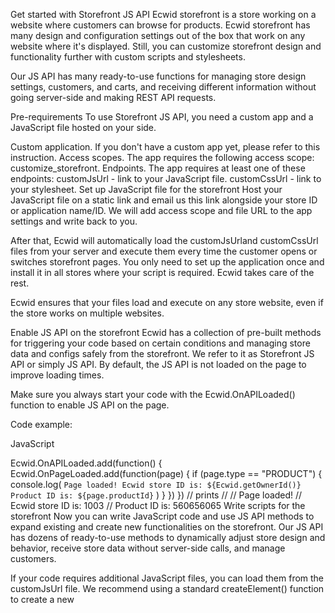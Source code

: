 Get started with Storefront JS API
Ecwid storefront is a store working on a website where customers can browse for products. Ecwid storefront has many design and configuration settings out of the box that work on any website where it's displayed. Still, you can customize storefront design and functionality further with custom scripts and stylesheets.

Our JS API has many ready-to-use functions for managing store design settings, customers, and carts, and receiving different information without going server-side and making REST API requests.

Pre-requirements
To use Storefront JS API, you need a custom app and a JavaScript file hosted on your side.

Custom application. If you don't have a custom app yet, please refer to this instruction.
Access scopes. The app requires the following access scope: customize_storefront.
Endpoints. The app requires at least one of these endpoints:
customJsUrl - link to your JavaScript file.
customCssUrl - link to your stylesheet.
Set up JavaScript file for the storefront
Host your JavaScript file on a static link and email us this link alongside your store ID or application name/ID. We will add access scope and file URL to the app settings and write back to you.

After that, Ecwid will automatically load the customJsUrland customCssUrl files from your server and execute them every time the customer opens or switches storefront pages. You only need to set up the application once and install it in all stores where your script is required. Ecwid takes care of the rest.

Ecwid ensures that your files load and execute on any store website, even if the store works on multiple websites.

Enable JS API on the storefront
Ecwid has a collection of pre-built methods for triggering your code based on certain conditions and managing store data and configs safely from the storefront. We refer to it as Storefront JS API or simply JS API. By default, the JS API is not loaded on the page to improve loading times.

Make sure you always start your code with the Ecwid.OnAPILoaded() function to enable JS API on the page.

Code example:

JavaScript

Ecwid.OnAPILoaded.add(function() {
	Ecwid.OnPageLoaded.add(function(page) {
    if (page.type == "PRODUCT") {
       console.log(
        `
       Page loaded!
       Ecwid store ID is: ${Ecwid.getOwnerId()}
       Product ID is: ${page.productId}
        `
       )
    }
	})
})
// prints
//
//      Page loaded!
//      Ecwid store ID is: 1003
//      Product ID is: 560656065
Write scripts for the storefront
Now you can write JavaScript code and use JS API methods to expand existing and create new functionalities on the storefront. Our JS API has dozens of ready-to-use methods to dynamically adjust store design and behavior, receive store data without server-side calls, and manage customers.

If your code requires additional JavaScript files, you can load them from the customJsUrl file. We recommend using a standard createElement() function to create a new <script> element on the page. This code doesn't rely on JS API and therefore could be called before Ecwid.OnAPILoaded() function.

Code example:

JavaScript

var s = document.createElement("script");
s.type = "text/javascript";
s.src = "https://example.com/example.js";
document.head.appendChild(s);
Learn more about available JS API methods in the pages below and build unique UI/UX with Ecwid!

Updated 5 months ago

Methods for storefront management
Storefront JS API has methods for receiving and managing different storefront details. For example, you can:

Receive and manage store settings and design configuration
Receive information about store pages and redirect users to different pages
Manage Ecwid widgets on custom websites and load them dynamically
Enable JS API on the storefront
The methods listed below require JS API to be loaded on the page. Read more on how to enable JS API.

Ecwid.getOwnerId()
This method responds with Ecwid store ID.

Code example:

JavaScript

var storeId = Ecwid.getOwnerId()
console.log(storeId);

// prints
// 1003
Ecwid.getStorefrontLang()
This method responds with the current storefront language.

Code example:

JavaScript

var lang = Ecwid.getStorefrontLang();
console.log(lang);

//prints
// "en"
Ecwid.getAppPublicToken()
This method accepts app client_id as an argument and responds with a public access token for the app. Such token is safe to use on the storefront, it won't reveal any private store data.

Code example:

JavaScript

var publicToken = Ecwid.getAppPublicToken('my-cool-app');
console.log(publicToken);

// prints
// public_qKDUqKkNXzcj9DejkMUqEkYLq2E6BXM9
Ecwid.getAppPublicConfig()
This method accepts app client_id as an argument and responds with a public config for the app. Read more about setting up a public config for applications.

Code example:

Get app public config code example

var publicConfig = Ecwid.getAppPublicConfig("client_id");
console.log(publicConfig);

// prints
// {"key": "public","value": "{'color':'red','text':'Email button','border-radius':'3px'}"}
Ecwid.getInitializedWidgets()
This method responds with a list of currently enabled widgets.

Code example:

JavaScript

var widgets = Ecwid.getInitializedWidgets();
console.log(widgets);

// prints 
// ["Minicart", "SearchPanel", "ProductBrowser"]
Full list of widgets:

Minicart - Minicart widget
SearchPanel - Search widget
ProductBrowser - Main storefront widget, contains full Ecwid store
Categories - Horizontal categories menu widget
Product - Widget with an embedded product page
Ecwid.isStorefrontV3()
This method is mostly for public applications developed before 2024. Use it to define if you should adapt your application for an old storefront design in this store.

Code example:

JavaScript

var v3Migration = Ecwid.isStorefrontV3();
console.log(v3Migration);

// prints if enabled
// true
Ecwid.formatCurrency()
This method is used to check a currency format on the storefront. It accepts a numeric price value as an argument and responds with a price format with a currency symbol according to the store settings.

Code example:

JavaScript

var currencyFormat = Ecwid.formatCurrency(12.99);
console.log(currencyFormat);

// prints
// "$12.99"
Ecwid.setStorefrontBaseUrl()
This method allows redirecting storefront widgets loaded on the current page to another page on the website. The most common use case is when you have several Ecwid widgets on different pages of your custom website and want them all to work with the same cart and checkout on one of the pages.

Example:

example.com/store - main store page

example.com/sale - page with products currently on sale

example.com/gift-cards - page with a gift card product widget

In this case, you can make all three pages to work through the checkout on the /store by executing the following line of code on pages example.com/sale and example.com/gift-cards:

JavaScript

Ecwid.setStorefrontBaseUrl('example.com/store');
Ecwid.openPage()
This method allows opening a specific page on the storefront. It accepts page slug and some additional parameters in its arguments.

Code example:

Ecwid.openPage('product')

Pages list:

'cart' - Checkout step 1. Customers enter their email and apply discount coupons.
'checkout/address' - Checkout step 2. Customers enter their address.
'checkout/shipping' - Checkout step 3. Customers choose shipping/pickup method.
'checkout/payment' - Checkout step 4. Customers choose a payment method and go to the payment page.
'checkout/order-confirmation'- "Thank you for purchase" page customers see after placing an order.
'account' - Customer's account page.
'account/address-book'- Customer's account page (saved shipping addresses).
'account/favorites'- Customer's account page (products added to favorites).
'pages/about' - Legal page (about the store).
'pages/shipping-payment' - Legal page (shipping/payment policies).
'pages/returns' - Legal page (return policy).
'pages/terms' - Legal page (Terms of use).
'pages/privacy-policy' - Legal page (Cookie/Privacy policies).
Open page with parameters
Parameters allow you to open a specific page, for example, product variation or a search with a pre-defined price range. Pass parameters as a second argument in the function.

product
For product pages, additional parameters include: 'id', 'variation', and 'options':

'id'- Product ID. This is a required parameter for opening product pages.
name - Product name as it would look in the URL: lowercase, spaces replaced with dashes. For example, "Pizza 33cm" product name would transform into pizza-33cm.
slug_value - Custom page slug for the product. Use it instead of the name parameter if a product has a custom slug.
'variation' - Accepts Product variation ID as a value to open a specific product variation.
'options' - Accepts an array of product option choices (dropdown and radio button option types). Option choices are assigned to product options depending on the option index (starts at 1). For example, 'options': [3,1] selects the third value for the first option, and the first value for the second option.
If you pass both id and name or id and slug_value parameters, Ecwid JS API will create a product URL and open it without making additional backend requests to confirm the category exists. The choice between the name or slug_value parameters depends on whether a product has a custom slug.

Code examples:

JavaScript

Ecwid.openPage('product', {'id': 72585497, 'slug_value': 'best-toys'});

Ecwid.openPage('product', {'id': 45523512, 'name': 'Pizza Roll'});

Ecwid.openPage('product', {'id': 72585497, 'variation': 16351010});

Ecwid.openPage('product', {'id': 72585497, 'options': [2,2]});
There is an alternative way to open a page with pre-selected options or a variation without JS API. You can add option choices or the variation ID (?options=1,2,3 or ?variation=123456) as a query parameter to product page URLs and open it. URL examples:
https://example.com/store/example-product?variation=163510
https://example.com/store/example-product?options=4,3

category
For category pages, additional parameters include: 'id' and 'page':

'id' - Category ID. If not specified, Ecwid will ignore any other params and open the root category page ('id': 0).
name - Category name as it would look in the URL: lowercase, spaces replaced with dashes. For example, "Rental Spaces" category name would transform into rental-spaces.
slug_value - Custom page slug for the category. Use it instead of the name parameter if a category has a custom slug.
'page' - Page number for categories where products don't fit on one page. If you pass a value bigger than the number of pages in the category, Ecwid will open the last page.
If you pass both id and name or id and slug_value parameters, Ecwid JS API will create a category URL and open it without making additional backend requests to confirm the category exists. The choice between the name or slug_value parameters depends on whether a category has a custom slug.

Code example:

JavaScript

Ecwid.openPage('category', {'id': 20671017, slug_value: 'rental', 'page': 2});
search
For the search page, Ecwid has several additional parameters passed inside the 'search' argument:

'keyword': Search string for product title, description, and SKU.
'inventory': Supports only one value: if instock, only products "In stock" are returned.
'onsale': Supports only one value: if onsale, only products with "Compare to" prices are returned.
'priceFrom': Minimum product price for search, for example, 500.00.
'priceTo': Maximum product price for search, for example, 899.99.
'offset': Offset from the beginning of the returned items list. Default is 0.
'categories': Category IDs for search, for example: 0,123456,8236623
'includeProductsFromSubcategories': Supports two values: if true, the search includes products from subcategories of selected categories, false otherwise. Default is true.
'attribute_[name]=[values]': Search by product attributes. Accepts several values separated by a comma. To search for an exact match to attribute value, enclose it in quotation marks.
'option_[name]=[values]': Search by product options. Accepts several values separated by a comma. To search for an exact match to option value, enclose it in quotation marks.
'createdFrom': Product creation datetime (lower bound) matching REST API date format, for example, createdFrom=2020-01-30 10:00:00 +0000.
'createdTo': Product creation datetime (upper bound) matching REST API date format, for example, createdFrom=2020-01-30 10:00:00 +0000.
Code examples:

JavaScript

Ecwid.openPage('search', {'keyword': 'surfboard', 'page': 2});

Ecwid.openPage('search', {'priceTo': '50'});

Ecwid.openPage(
    'search', 
    {
      'keyword': 'shoes', 
      'attribute_Brand': 'Nike',
      'inventory': 'instock',
      'offset': 50
    }
  );
account
For the account sign in page, there is only one additional parameter:

'returnurl' - Optional parameter for redirecting users to a specific URL after successful login.
Code example:

JavaScript

Ecwid.openPage('account', {'returnurl': 'https://www.ecwid.com/demo/Surfboards-c20671017'});
account/subscription
For the account subscriptions page, there is only one additional parameter:

'id' - Subscription ID used to redirect customers to a specific subscription page. Required parameter.
Code example:

JavaScript

Ecwid.openPage('account/subscription', {'id': 1006502});
Ecwid.showProductFilters()
This method is used to open the side menu with product filters on category pages.

Code example:

JavaScript

Ecwid.showProductFilters();
Methods for Instant Site home page
Instant Site home page is designed to load as fast as possible. As a result, it doesn't have the product browser and works with a limited number of JS API methods.

The collection of methods for home page includes two automatic event triggers and 3 data-receiving methods.

Read more about event triggers for Instant Site home page.

window.instantsite.getSiteId() 
This method responds with Ecwid store ID.

Code example:

JavaScript

window.instantsite.getSiteId()
window.instantsite.getAppPublicConfig("client_id")
This method accepts app client_id as an argument and responds with a public config for the app. Read more about setting up a public config for applications.

Code example:

JavaScript

var publicConfig = window.instantsite.getAppPublicConfig("client_id");
console.log(publicConfig);

// prints
// {"key": "public","value": "{'color':'red','text':'Email button','border-radius':'3px'}"}
window.instantsite.getAppPublicToken("client_id") 
This method accepts app client_id as an argument and responds with a public access token for the app. Such token is safe to use on the storefront, it won't reveal any private store data.

Code example:

JavaScript

var publicToken = Ecwid.getAppPublicToken('my-cool-app');
console.log(publicToken);

// prints
// public_qKDUqKkNXzcj9DejkMUqEkYLq2E6BXM9

Automatic event triggers
Storefront JS API can help you with developing storefront customizations. One of the most useful and often required tools is automatic triggers. Automatic triggers work like event handlers, calling the code inside when a specific event happens on the storefront. With event triggers, you don't have to write manually and test code for tracking events like page DOM load, customer login, customer cart change, etc.

The methods listed below require JS API to be loaded on the page. Read more on how to enable JS API.

Ecwid.OnAPILoaded()
This function triggers your code inside when Storefront JS API fully loads on the storefront page. It also ensures that the JS API is loaded before your code relying on it starts working. We recommend calling all JavaScript code related to the Ecwid storefront from inside this method.

Code example:

JavaScript

Ecwid.OnAPILoaded.add(function() {
    console.log("Ecwid storefront JS API has loaded");
});
Use case for other triggers and methods:

JavaScript

Ecwid.OnAPILoaded.add(function() {
    console.log("JS API is loaded");
    console.log("Ecwid store ID: "+Ecwid.getOwnerId());
    
    Ecwid.OnPageLoaded.add(function(page) {
        console.log("Page DOM is loaded");
        console.log("Page type is: "+page.type)
    });
});

// prints
// 
// JS API is loaded
// Ecwid store ID: 15695068
// Page DOM is loaded
// Page type is: SITE
When this method triggers, the website DOM is not yet loaded, so use it to load scripts that don't rely on specific page content.

Ecwid.OnPageLoad
This event runs when the page DOM is loaded. Please note that it doesn't wait for the Ecwid product browser to fully load.

Code example:

JavaScript

Ecwid.OnPageLoad.add(function() {
    console.log("Page DOM has just loaded");
});
Ecwid.OnPageLoaded
This method is different from the OnPageLoad. It runs when the page DOM with the Ecwid product browser is loaded and is ready for customization.

It contains a callback function with page argument containing information about a loaded page.

Code examples:

JavaScript
JavaScript

Ecwid.OnPageLoaded.add(function(page){
  console.log(JSON.stringify(page));
});

// prints
// 
// {
//   "type":"PRODUCT",
//   "categoryId":0,
//   "hasPrevious":false,
//   "mainCategoryId":0,
//   "name":"Desk Black 101x50x76.5 cm Engineered Wood",
//   "nameTranslated":{
//     "cs":"",
//     "en":"Desk Black 101x50x76.5 cm Engineered Wood"
//   },
//   "productId":561386461
// }
page callback fields
Name	Type	Description
type	string	Page type. Available values:
SIGN_IN - Sign in page for customers.
ACCOUNT_SETTINGS - Main customer account page.
ORDERS - Page where customers can see their order history.
ACCOUNT_SUBSCRIPTION - Page where customers can see their subscription products.
ADDRESS_BOOK - Page where customers can see their saved addresses page.
FAVORITES - Page where customers can see products added to favorites.
RESET_PASSWORD - Page where customers can reset their account password.
CATEGORY - Any category page.
PRODUCT - Any product page.
SEARCH - Products search page.
CART - Cart page, first page of the checkout.
CHECKOUT_ADDRESS - Checkout page where customers enter their address for delivery.
CHECKOUT_DELIVERY - Checkout page where customers choose shipping/pickup option.
CHECKOUT_ADDRESS_BOOK - Checkout page where customers select one of the saved addresses.
CHECKOUT_PAYMENT_DETAILS - Checkout page where customers select payment option
ORDER_CONFIRMATION - Checkout page customers see after placing an order. Sometimes referred to as the "Thank you for order" page.
ORDER_FAILURE - Page customers see in case of failed payment.
DOWNLOAD_ERROR - Page customers see in case of failed file download (for digital products only).
name	string	Name of the opened category or product. Available for CATEGORY and PRODUCT page types.
nameTranslated	array	Translated name of the currently opened product. Available for PRODUCT page type.
keywords	string	Keywords for searching orders on the customer account page or products on the product search page. Available for CATEGORY, and SEARCH page types.
offset		Offset for the current list of orders or products on the page starting from 0. Available for SEARCH, and CATEGORY page types.
categoryId	integer	Category ID. If categoryId == 0, it's a root category. Available for CATEGORY page type.
mainCategoryId	integer	Default category ID for the product. Available for PRODUCT page type.
sort	string,	Sorting tye. Available values:
normal - Default product sorting from store settings.
relevance - Most relevant to search criteria products first.
addedTimeDesc - New products first.
priceAsc - Sort products by price (from low to high).
priceDesc - Sort products by price (from high to low).
nameAsc - Sort products by name (from A to Z).
nameDesc - Sort products by price (from Z to ).

Available for SEARCH and CATEGORY page types.
orderId	integer	ID of a placed order. Available for ORDER_CONFIRMATION page type.
orderNumber	integer	Outdated field, use orderId instead. Internal ID of a placed order (still can be used in REST API requests). Available for ORDER_CONFIRMATION page type.
vendorOrderNumber	string	Outdated field, use orderId instead. Internal ID of a placed order (still can be used in REST API requests). Available for ORDER_CONFIRMATION page type.
errorType	string	Type of error when digital product download has failed. Available values:
expired - Download link expired.
invalid - Download link is incorrect
limit - Number of maximum allowed downloads for the link has been reached.

Available for DOWNLOAD_ERROR page type.
key	integer	Internal product file ID. Available for DOWNLOAD_ERROR page type.
productId	integer	Product ID. Available for PRODUCT page type.
variationId	number	Product variation ID. Available for PRODUCT page type.
filterParams	array{FilterParameters}	Filter parameters used in a product search. Available for SEARCH and CATEGORY page types.
FilterParameters
Name	Type	Description
attributes	array	Selected attributes for product search.
options	array	Selected options for product search.
categories	array	Selected category IDs for product search.
includeProductsFromSubcategories	boolean	Defines if the search includes products from subcategories of selected categories. Available values:
true - Search includes subcategories.
false - Search doesn't include subcategories.
keyword	string	Keyword used for product search.
inventory	string	Defines if the search includes only products "in stock" (with stock more than 0). Available values:
instock - Search includes only "in stock" products.
"" - Search also includes "out of stock" products.
hasPrevious	boolean	Tells if a customer visited other store pages before this one. Available values:
true - This is not an entry page.
false This is an entry page for the customer.
Ecwid.OnSetProfile
This method allows tracking when customers log in and out on the storefront. It contains a callback function with customer argument when a customer logs in, and null if a customer has logged out.

Code example:

JavaScript

Ecwid.OnSetProfile.add(function(customer){
	console.log(customer.email);
})

// prints
// "ec.apps@lightspeedhq.com"
Ecwid.OnCartChanged
This event allows tracking any cart changes excluding the payment method selection. It contains a callback function with a cart argument, that has information about the cart after the change.

Code example:

JavaScript

Ecwid.OnCartChanged.add(function(cart){
    console.log(JSON.stringify(cart));
});

// prints
// 
// {
// 	"id":"TJ6VG",
// 	"cartId":"99E7E224-5F6F-4C00-BFE9-9F72F2B5A471",
// 	"orderId":506524300,
// 	"items":[...],
// 	"productsQuantity":4,
// 	"shippingMethod":"Standard shipping",
// 	"shippingPerson":{},
// 	"weight":4
// }
Full list of Ecwid.OnCartChanged event triggers :

Cart is initialized, synced or cleared
Product added, updated (increased quantity, changed selected options) or removed
Discount coupon or discount is applied or removed
Shipping address is added or updated
Shipping method is selected or changed
Ecwid.OnProductOptionsChanged
This event allows tracking of changed product options on product pages. It contains a callback function with productid argument, containing the ID of the changed product. Only storefront V3 supports all product option types. Check the storefront version with this method.

Code example:

JavaScript

Ecwid.OnProductOptionsChanged.add(function(productid) {
   console.log("Options changed, product id: " + productid);    
});

// prints
// Options changed, product id: 123456
Ecwid.OnOrderPlaced
This event allows tracking placed orders on the storefront and receiving order details in a callback function with an order argument.

Code example:

JavaScript

Ecwid.OnAPILoaded.add(() => {
    Ecwid.OnOrderPlaced.add((order) => {
        console.log(order.total);
    });
});

// prints
// 829
order callback argument
Name	Type	Description
items	Array{OrderItems}	Details about products in order.
productsQuantity	number	Total quantity of products in order.
weight	number	Total order weight.
paymentMethod	string	Selected payment method name. undefined if no method is selected.
shippingMethod	string	Selected shipping method name. undefined if no method is selected.
shippingCarrierName	string	Selected shipping carrier name. undefined if no method is selected.
total	number	Order total cost including subtotal, discounts, coupons, taxes, fees, and shipping.
totalWithoutTax	number	Order total without taxes.
subtotal	number	Order subtotal (product cost before shipping cost applied).
subtotalWithoutTax	number	Order subtotal without taxes.
tax	number	Order total tax.
couponName	string	Applied discount coupon name. undefined if no discount coupon is applied.
couponDiscount	number	Value of coupon discount applied to order.
volumeDiscount	number	Value of discount applied to subtotal (doesn't include discount coupon).
customerGroupDiscount	number	Discount based on customer group.
discount	number	Total discount applied to order.
shipping	number	Order shipping cost.
shippingWithoutTax	number	Order shipping cost without taxes.
handlingFee	number	Order handling fee.
handlingFeeWithoutTax	number	Order handling fee without taxes.
shippingAndHandling	number	Sum of shipping and handlingFee fields
billingPerson	array{PersonInfo}	Customer billing address
shippingPerson	array{PersonInfo}	Customer shipping address
affiliateId	string	Affiliate ID used in order.
orderNumber	number	Internal order ID. Use ID from vendorNumber instead.
vendorNumber	string	Order ID. Matches order id in REST API and customer emails.
date	string	Order creation datetime in UNIX timestamp, for example, "1484638550".
paymentStatus	string	Payment status of an order. Available values: AWAITING_PAYMENT, PAID, CANCELLED, REFUNDED, PARTIALLY_REFUNDED, INCOMPLETE
fulfillmentStatus	string	Fulfillment status of an order. Available values: AWAITING_PROCESSING, PROCESSING, SHIPPED, DELIVERED, WILL_NOT_DELIVER, RETURNED, READY_FOR_PICKUP
customer	array{CustomerInfo}	Customer's email and name.
extraFields	array{OrderExtraFieldsInfo}	Order extra field details.
OrderItems
Name	Type	Description
quantity	number	Quantity of this product in order.
product	array{ProductInfo}	Product details.
options	array	Selected product options.
ProductInfo
Name	Type	Description
id	Integer	Product ID.
name	String	Product name.
price	Integer	Product price.
shortDescription	String	Product description truncated to 120 characters.
sku	String	Product SKU.
url	String	Link to a product page.
weight	Integer	Product weight.
PersonInfo
Name	Type	Description
name	string	Customer's name.
phone	string	Customer's phone number.
companyName	string	Customer's company name.
street	string	Address: street.
city	string	Address: city.
countryName	string	Address: country name.
countryCode	string	Address: country code.
stateOrProvinceName	string	Address: state name.
stateOrProvinceCode	string	Address: state code.
postalCode	string	Address: zip code.
CustomerInfo
Name	Type	Description
name	string	Customer's name.
email	string	Customer's email.
OrderExtraFieldsInfo
Name	Type	Description
orderBy	number	Sorting position for order details page in Ecwid admin. Starts with 0 (highest position).
title	string	Extra field name.
orderDetailsDisplaySection	string	Section where the extra field is displayed.
type	string	Extra field type.
value	string	Extra field value.
Ecwid.OnPageSwitch
This method allows tracking and preventing page switches on the storefront. It is triggered when a user is about to switch a page. The method works synchronously and contains a page argument in its callback function.

Use it to identify the page where users go and prevent page loading by returning a false value.

Code example:

JavaScript

Ecwid.OnPageSwitch.add(function(page) {
    if (page.type === "PRODUCT") {
        window.location.href = "index.html?type=product&id=" + page.productId
        return false
    } else if (page.type === "CATEGORY") {
        window.location.href = "index.html?type=category&id=" + page.categoryId
        return false
    }
})
window.instantsite.onTileLoaded
Ecwid Instant Site dynamically loads and unloads its sections depending on what customers currently see. This method allows you to call your JS code when a specific section (called "tile" in the function) is loaded.

Code example:

JavaScript

document.addEventListener("DOMContentLoaded", function() {
	window.instantsite.onTileLoaded.add(function (tile) {
		if (tile === 'tile-id') {
			document.getElementById("tile-id").innerHTML = '<iframe src=""></iframe>'; //add custom iframe
		}
	});
});
window.instantsite.onTileUnloaded
Ecwid Instant Site dynamically loads and unloads its sections depending on what customers currently see. This method allows you to call your JS code when a specific section (called "tile" in the function) is loaded.

JavaScript

document.addEventListener("DOMContentLoaded", function() {
	window.instantsite.onTileUnloaded.add(function (tile) {
		if (tile === 'tile-id') {
			document.getElementById("tile-id").innerHTML = ''; //remove Custom iframe
		}
	});
});